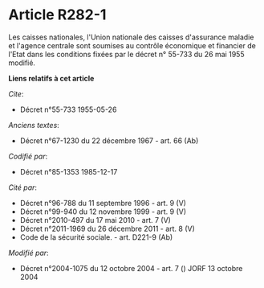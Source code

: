 # Article R282-1

Les caisses nationales, l'Union nationale des caisses d'assurance maladie et l'agence centrale sont soumises au contrôle
économique et financier de l'Etat dans les conditions fixées par le décret n° 55-733 du 26 mai 1955 modifié.

**Liens relatifs à cet article**

_Cite_:

  - Décret n°55-733 1955-05-26

_Anciens textes_:

  - Décret n°67-1230 du 22 décembre 1967 - art. 66 (Ab)

_Codifié par_:

  - Décret n°85-1353 1985-12-17

_Cité par_:

  - Décret n°96-788 du 11 septembre 1996 - art. 9 (V)
  - Décret n°99-940 du 12 novembre 1999 - art. 9 (V)
  - Décret n°2010-497 du 17 mai 2010 - art. 7 (V)
  - Décret n°2011-1969 du 26 décembre 2011 - art. 8 (V)
  - Code de la sécurité sociale. - art. D221-9 (Ab)

_Modifié par_:

  - Décret n°2004-1075 du 12 octobre 2004 - art. 7 () JORF 13 octobre 2004
